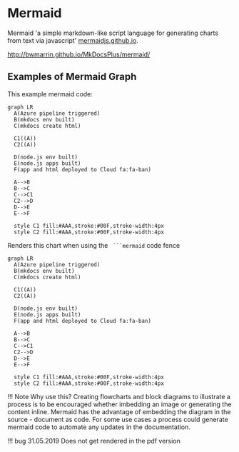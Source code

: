 # Mermaid

Mermaid 'a simple markdown-like script language for generating charts from text via javascript' [mermaidjs.github.io](https://mermaidjs.github.io/).

<http://bwmarrin.github.io/MkDocsPlus/mermaid/>

## Examples of Mermaid Graph

This example mermaid code:

```code
graph LR
  A(Azure pipeline triggered)
  B(mkdocs env built)
  C(mkdocs create html)
  
  C1((A))
  C2((A))
  
  D(node.js env built)
  E(node.js apps built)
  F(app and html deployed to Cloud fa:fa-ban)

  A-->B
  B-->C
  C-->C1
  C2-->D
  D-->E
  E-->F

  style C1 fill:#AAA,stroke:#00F,stroke-width:4px
  style C2 fill:#AAA,stroke:#00F,stroke-width:4px
```

Renders this chart when using the ```` ```mermaid````   code fence

```mermaid
graph LR
  A(Azure pipeline triggered)
  B(mkdocs env built)
  C(mkdocs create html)
  
  C1((A))
  C2((A))
  
  D(node.js env built)
  E(node.js apps built)
  F(app and html deployed to Cloud fa:fa-ban)

  A-->B
  B-->C
  C-->C1
  C2-->D
  D-->E
  E-->F

  style C1 fill:#AAA,stroke:#00F,stroke-width:4px
  style C2 fill:#AAA,stroke:#00F,stroke-width:4px
```

!!! Note Why use this?
    Creating flowcharts and block diagrams to illustrate a process is to be encouraged whether imbedding an image or generating the content inline.
    Mermaid has the advantage of embedding the diagram in the source - document as code.
    For some use cases a process could generate mermaid code to automate any updates in the documentation.

!!! bug
    31.05.2019 Does not get rendered in the pdf version